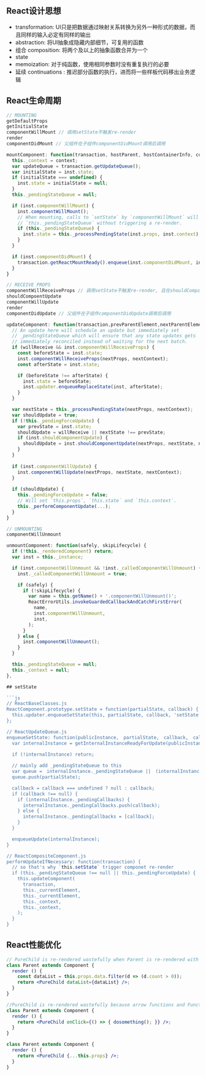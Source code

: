 ## React设计思想
- transformation: UI只是把数据通过映射关系转换为另外一种形式的数据，而且同样的输入必定有同样的输出
- abstraction: 将UI抽象成隐藏内部细节，可复用的函数
- 组合 composition: 将两个及以上的抽象函数合并为一个
- state
- memoization: 对于纯函数，使用相同参数时没有重复执行的必要
- 延续 continuations : 推迟部分函数的执行，进而将一些样板代码移出业务逻辑

## React生命周期
```js
// MOUNTING
getDefaultProps
getInitialState
componentWillMount // 调用setState不触发re-render
render
componentDidMount // 父组件在子组件componentDidMount调用后调用

mountComponent: function(transaction, hostParent, hostContainerInfo, context) {
  this._context = context;
  var updateQueue = transaction.getUpdateQueue();
  var initialState = inst.state;
  if (initialState === undefined) {
    inst.state = initialState = null;
  }
  this._pendingStateQueue = null;

  if (inst.componentWillMount) {
    inst.componentWillMount();
    // When mounting, calls to `setState` by `componentWillMount` will set
    // `this._pendingStateQueue` without triggering a re-render.
    if (this._pendingStateQueue) {
      inst.state = this._processPendingState(inst.props, inst.context);
    }
  }

  if (inst.componentDidMount) {
    transaction.getReactMountReady().enqueue(inst.componentDidMount, inst);
  }
}

// RECEIVE PROPS
componentWillReceiveProps // 调用setState不触发re-render, 且在shouldCompoentUpdate, componentWillUpdate中无法获取到更新后的state
shouldCompoentUpdate
componentWillUpdate
render
componentDidUpdate // 父组件在子组件componentDidUpdate调用后调用

updateComponent: function(transaction,prevParentElement,nextParentElement,prevUnmaskedContext,nextUnmaskedContext) {
  // An update here will schedule an update but immediately set
  // _pendingStateQueue which will ensure that any state updates gets
  // immediately reconciled instead of waiting for the next batch.
  if (willReceive && inst.componentWillReceiveProps) {
    const beforeState = inst.state;
    inst.componentWillReceiveProps(nextProps, nextContext);
    const afterState = inst.state;

    if (beforeState !== afterState) {
      inst.state = beforeState;
      inst.updater.enqueueReplaceState(inst, afterState);
    }
  }

  var nextState = this._processPendingState(nextProps, nextContext);
  var shouldUpdate = true;
  if (!this._pendingForceUpdate) {
    var prevState = inst.state;
    shouldUpdate = willReceive || nextState !== prevState;
    if (inst.shouldComponentUpdate) {
      shouldUpdate = inst.shouldComponentUpdate(nextProps, nextState, nextContext);
    }
  }
  
  if (inst.componentWillUpdate) {
    inst.componentWillUpdate(nextProps, nextState, nextContext);
  }
    
  if (shouldUpdate) {
    this._pendingForceUpdate = false;
    // Will set `this.props`, `this.state` and `this.context`.
    this._performComponentUpdate(...);
  }
}

// UNMOUNTING
componentWillUnmount

unmountComponent: function(safely, skipLifecycle) {
  if (!this._renderedComponent) return;
  var inst = this._instance;

  if (inst.componentWillUnmount && !inst._calledComponentWillUnmount) {
    inst._calledComponentWillUnmount = true;

    if (safely) {
      if (!skipLifecycle) {
        var name = this.getName() + '.componentWillUnmount()';
        ReactErrorUtils.invokeGuardedCallbackAndCatchFirstError(
          name,
          inst.componentWillUnmount,
          inst,
        );
      }
    } else {
      inst.componentWillUnmount();
    }
  }

  this._pendingStateQueue = null;
  this._context = null;
},

## setState

```js
// ReactBaseClasses.js
ReactComponent.prototype.setState = function(partialState, callback) {
  this.updater.enqueueSetState(this, partialState, callback, 'setState');
};

// ReactUpdateQueue.js
enqueueSetState: function(publicInstance,　partialState,　callback,　callerName) {
  var internalInstance = getInternalInstanceReadyForUpdate(publicInstance);

  if (!internalInstance) return;
  
  // mainly add _pendingStateQueue to this
  var queue =　internalInstance._pendingStateQueue ||　(internalInstance._pendingStateQueue = []);
  queue.push(partialState);

  callback = callback === undefined ? null : callback;
  if (callback !== null) {
    if (internalInstance._pendingCallbacks) {
      internalInstance._pendingCallbacks.push(callback);
    } else {
      internalInstance._pendingCallbacks = [callback];
    }
  }

  enqueueUpdate(internalInstance);
}

// ReactCompositeComponent.js
performUpdateIfNecessary: function(transaction) {
  // so that's why `this.setState` trigger componet re-render
  if (this._pendingStateQueue !== null || this._pendingForceUpdate) {
    this.updateComponent(
      transaction,
      this._currentElement,
      this._currentElement,
      this._context,
      this._context,
    );
  }
}
```

## React性能优化

```jsx
// PureChild is re-rendered wastefully when Parent is re-rendered with an unchanged props.dataList
class Parent extends Component {
  render () {
    const dataList = this.props.data.filter(d => (d.count > 0));
    return <PureChild dataList={dataList} />;
  }
}

//PureChild is re-rendered wastefully because arrow functions and Function.prototype.bind return new function instances, which tricks PureChild into thinking that the onClick handler has changed
class Parent extends Component {
  render () {
    return <PureChild onClick={() => { dosomething(); }} />;
  }
}

class Parent extends Component {
  render () {
    return <PureChild {...this.props} />;
  }
}
```
